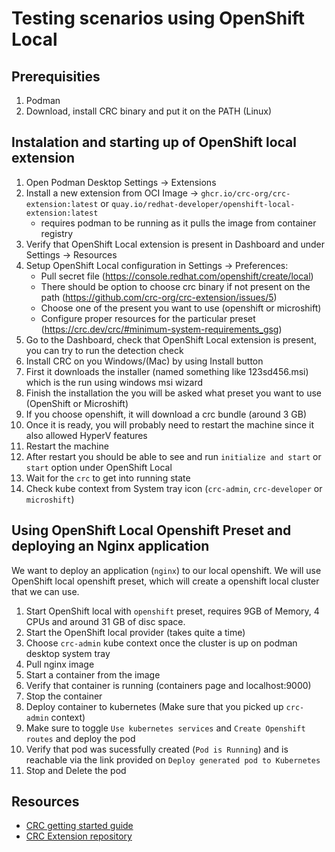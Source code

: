 # Testing scenarios using OpenShift Local

## Prerequisities
1. Podman
2. Download, install CRC binary and put it on the PATH (Linux)

## Instalation and starting up of OpenShift local extension

1. Open Podman Desktop Settings -> Extensions
2. Install a new extension from OCI Image -> `ghcr.io/crc-org/crc-extension:latest` or `quay.io/redhat-developer/openshift-local-extension:latest`
    * requires podman to be running as it pulls the image from container registry
3. Verify that OpenShift Local extension is present in Dashboard and under Settings -> Resources
4. Setup OpenShift Local configuration in Settings -> Preferences:
    * Pull secret file (https://console.redhat.com/openshift/create/local)
    * There should be option to choose crc binary if not present on the path (https://github.com/crc-org/crc-extension/issues/5)
    * Choose one of the present you want to use (openshift or microshift)
    * Configure proper resources for the particular preset (https://crc.dev/crc/#minimum-system-requirements_gsg)
5. Go to the Dashboard, check that OpenShift Local extension is present, you can try to run the detection check
6. Install CRC on you Windows/(Mac) by using Install button
7. First it downloads the installer (named something like 123sd456.msi) which is the run using windows msi wizard
8. Finish the installation the you will be asked what preset you want to use (OpenShift or Microshift)
9. If you choose openshift, it will download a crc bundle (around 3 GB)
10. Once it is ready, you will probably need to restart the machine since it also allowed HyperV features
11. Restart the machine
12. After restart you should be able to see and run `initialize and start` or `start` option under OpenShift Local
13. Wait for the `crc` to get into running state
14. Check kube context from System tray icon (`crc-admin`, `crc-developer` or `microshift`)

## Using OpenShift Local Openshift Preset and deploying an Nginx application

We want to deploy an application (`nginx`) to our local openshift. We will use OpenShift local openshift preset, which will create a openshift local cluster that we can use.

1. Start OpenShift local with `openshift` preset, requires 9GB of Memory, 4 CPUs and around 31 GB of disc space.
2. Start the OpenShift local provider (takes quite a time)
3. Choose `crc-admin` kube context once the cluster is up on podman desktop system tray
4. Pull nginx image
5. Start a container from the image
6. Verify that container is running (containers page and localhost:9000)
7. Stop the container
8. Deploy container to kubernetes (Make sure that you picked up `crc-admin` context)
9. Make sure to toggle `Use kubernetes services` and `Create Openshift routes` and deploy the pod
10. Verify that pod was sucessfully created (`Pod is Running`) and is reachable via the link provided on `Deploy generated pod to Kubernetes`
11. Stop and Delete the pod

## Resources
* [CRC getting started guide](https://crc.dev/crc/#introducing_gsg)
* [CRC Extension repository](https://github.com/crc-org/crc-extension)